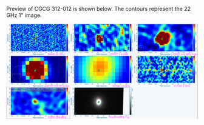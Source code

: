 Preview of CGCG 312-012 is shown below. The contours represent the 22 GHz 1" image. 

![CGCG312-012.png](CGCG312-012.png "CGCG312-012")

